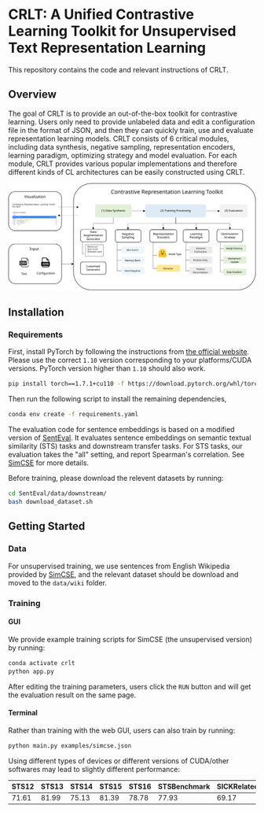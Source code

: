 
# CRLT: A Unified Contrastive Learning Toolkit for Unsupervised Text Representation Learning
This repository contains the code and relevant instructions of CRLT.

## Overview
The goal of CRLT is to provide an out-of-the-box toolkit for contrastive learning. Users only need to provide unlabeled data and edit a configuration file in the format of JSON, and then they can quickly train, use and evaluate representation learning models. CRLT consists of 6 critical modules, including data synthesis, negative sampling, representation encoders, learning paradigm, optimizing strategy and model evaluation. For each module, CRLT provides various popular implementations and therefore different kinds of CL architectures can be easily constructed using CRLT. 

![framework](./materials/flow.svg)


## Installation

### Requirements

First, install PyTorch by following the instructions from [the official website](https://pytorch.org). Please use the correct `1.10` version corresponding to your platforms/CUDA versions. PyTorch version higher than `1.10` should also work. 

```bash
pip install torch==1.7.1+cu110 -f https://download.pytorch.org/whl/torch_stable.html
```

Then run the following script to install the remaining dependencies,

```bash
conda env create -f requirements.yaml
```

The evaluation code for sentence embeddings is based on a modified version of [SentEval](https://github.com/facebookresearch/SentEval). It evaluates sentence embeddings on semantic textual similarity (STS) tasks and downstream transfer tasks. For STS tasks, our evaluation takes the "all" setting, and report Spearman's correlation. See [SimCSE](https://arxiv.org/pdf/2104.08821.pdf) for more details.

Before training, please download the relevent datasets by running:
```bash
cd SentEval/data/downstream/
bash download_dataset.sh
```

## Getting Started

### Data

For unsupervised training, we use sentences from English Wikipedia provided by [SimCSE](https://arxiv.org/pdf/2104.08821.pdf), and the relevant dataset should be download and moved to the `data/wiki` folder.

### Training

#### GUI
We provide example training scripts for SimCSE (the unsupervised version) by running:
```bash
conda activate crlt
python app.py
```
After editing the training parameters, users click the `RUN` button and will get the evaluation result on the same page.

#### Terminal
Rather than training with the web GUI, users can also train by running:
```bash
python main.py examples/simcse.json
```
Using different types of devices or different versions of CUDA/other softwares may lead to slightly different performance:

| STS12 | STS13 | STS14 | STS15 | STS16 | STSBenchmark | SICKRelatedness |  Avg. |
|:------|:------|:------|:------|:------|:-------------|:----------------|:-----:|
| 71.61 | 81.99 | 75.13 | 81.39 | 78.78 |    77.93     |      69.17      | 76.57 |


